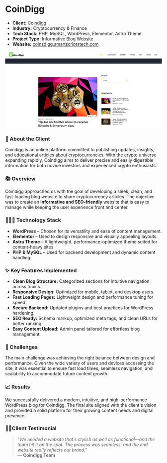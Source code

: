 # CoinDigg


- **Client:** Coindigg
- **Industry:** Cryptocurrency & Finance
- **Tech Stack:** PHP, MySQL, WordPress, Elementor, Astra Theme
- **Project Type:** Informative Blog Website
- **Website:** [coinsdigg.smartscriptstech.com](https://coinsdigg.smartscriptstech.com/)


![Coindigg Homepage](CoinDigg.png)


### 🏢 About the Client

Coindigg is an online platform committed to publishing updates, insights, and educational articles about cryptocurrencies. With the crypto universe expanding rapidly, Coindigg aims to deliver precise and easily digestible information for both novice investors and experienced crypto enthusiasts.

### 📚  Overview

Coindigg approached us with the goal of developing a sleek, clean, and fast-loading blog website to share cryptocurrency articles. The objective was to create an **informative and SEO-friendly** website that is easy to manage while keeping the user experience front and center.

### 🧑🏻‍💻 Technology Stack

- **WordPress** – Chosen for its versatility and ease of content management.
- **Elementor** – Used to design responsive and visually appealing layouts.
- **Astra Theme** – A lightweight, performance-optimized theme suited for content-heavy sites.
- **PHP & MySQL** – Used for backend development and dynamic content handling.

###  ✨ Key Features Implemented

- **Clean Blog Structure:** Categorized sections for intuitive navigation across topics.
- **Responsive Design:** Optimized for mobile, tablet, and desktop users.
- **Fast Loading Pages:** Lightweight design and performance tuning for speed.
- **Secure Backend:** Updated plugins and best practices for WordPress hardening.
- **SEO Ready:** Schema markup, optimized meta tags, and clean URLs for better ranking.
- **Easy Content Upload:** Admin panel tailored for effortless blog management.

### 🚧 Challenges

The main challenge was achieving the right balance between design and performance. Given the wide variety of users and devices accessing the site, it was essential to ensure fast load times, seamless navigation, and scalability to accommodate future content growth.

### 📈 Results  

We successfully delivered a modern, intuitive, and high-performance WordPress blog for Coindigg. The final site aligned with the client's vision and provided a solid platform for their growing content needs and digital presence.

### 🙎🏻Client Testimonial

> _"We needed a website that's stylish as well as functional—and the team hit it on the spot. The process was seamless, and the end website really reflects our brand."_  
> — **Coindigg Team**
